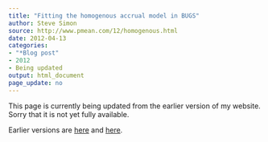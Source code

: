 ```yaml
---
title: "Fitting the homogenous accrual model in BUGS"
author: Steve Simon
source: http://www.pmean.com/12/homogenous.html
date: 2012-04-13
categories:
- "*Blog post"
- 2012
- Being updated
output: html_document
page_update: no
---
```


This page is currently being updated from the earlier version of my website. Sorry that it is not yet fully available.

<!---More--->

Earlier versions are [here][sim1] and [here][sim2].
 
[sim1]: http://www.pmean.com/12/homogenous.html
[sim2]: http://new.pmean.com/bugs-homogenous-accrual/
